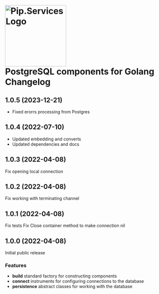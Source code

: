 # <img src="https://uploads-ssl.webflow.com/5ea5d3315186cf5ec60c3ee4/5edf1c94ce4c859f2b188094_logo.svg" alt="Pip.Services Logo" width="200"> <br/> PostgreSQL components for Golang Changelog

## <a name="1.0.5"></a> 1.0.5 (2023-12-21)
- Fixed erorrs processing from Postgres

## <a name="1.0.4"></a> 1.0.4 (2022-07-10)

- Updated embedding and converts
- Updated dependencies and docs

## <a name="1.0.3"></a> 1.0.3 (2022-04-08)

Fix opening local connection

## <a name="1.0.2"></a> 1.0.2 (2022-04-08)

Fix working with terminating channel

## <a name="1.0.1"></a> 1.0.1 (2022-04-08)

Fix tests
Fix Close container method to make connection nil

## <a name="1.0.0"></a> 1.0.0 (2022-04-08) 

Initial public release

### Features
* **build** standard factory for constructing components
* **connect** instruments for configuring connections to the database
* **persistence** abstract classes for working with the database

